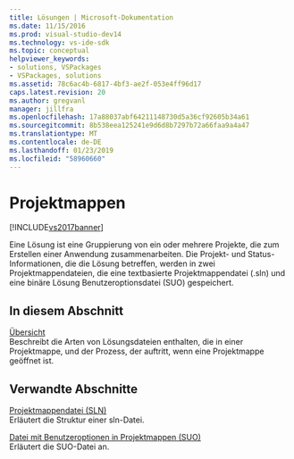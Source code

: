 ```yaml
---
title: Lösungen | Microsoft-Dokumentation
ms.date: 11/15/2016
ms.prod: visual-studio-dev14
ms.technology: vs-ide-sdk
ms.topic: conceptual
helpviewer_keywords:
- solutions, VSPackages
- VSPackages, solutions
ms.assetid: 78c6ac4b-6817-4bf3-ae2f-053e4ff96d17
caps.latest.revision: 20
ms.author: gregvanl
manager: jillfra
ms.openlocfilehash: 17a88037abf64211148730d5a36cf92605b34a61
ms.sourcegitcommit: 8b538eea125241e9d6d8b7297b72a66faa9a4a47
ms.translationtype: MT
ms.contentlocale: de-DE
ms.lasthandoff: 01/23/2019
ms.locfileid: "58960660"
---
```

# <a name="solutions"></a>Projektmappen
[!INCLUDE[vs2017banner](../../includes/vs2017banner.md)]

Eine Lösung ist eine Gruppierung von ein oder mehrere Projekte, die zum Erstellen einer Anwendung zusammenarbeiten. Die Projekt- und Status-Informationen, die die Lösung betreffen, werden in zwei Projektmappendateien, die eine textbasierte Projektmappendatei (.sln) und eine binäre Lösung Benutzeroptionsdatei (SUO) gespeichert.  
  
## <a name="in-this-section"></a>In diesem Abschnitt  
 [Übersicht](../../extensibility/internals/solutions-overview.md)  
 Beschreibt die Arten von Lösungsdateien enthalten, die in einer Projektmappe, und der Prozess, der auftritt, wenn eine Projektmappe geöffnet ist.  
  
## <a name="related-sections"></a>Verwandte Abschnitte  
 [Projektmappendatei (SLN)](../../extensibility/internals/solution-dot-sln-file.md)  
 Erläutert die Struktur einer sln-Datei.  
  
 [Datei mit Benutzeroptionen in Projektmappen (SUO)](../../extensibility/internals/solution-user-options-dot-suo-file.md)  
 Erläutert die SUO-Datei an.
